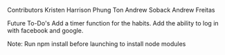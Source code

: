 Contributors
    Kristen Harrison
    Phung Ton
    Andrew Soback
    Andrew Freitas
    
Future To-Do's
    Add a timer function for the habits.
    Add the ability to log in with facebook and google.
    
Note: Run npm install before launching to install node modules
    
